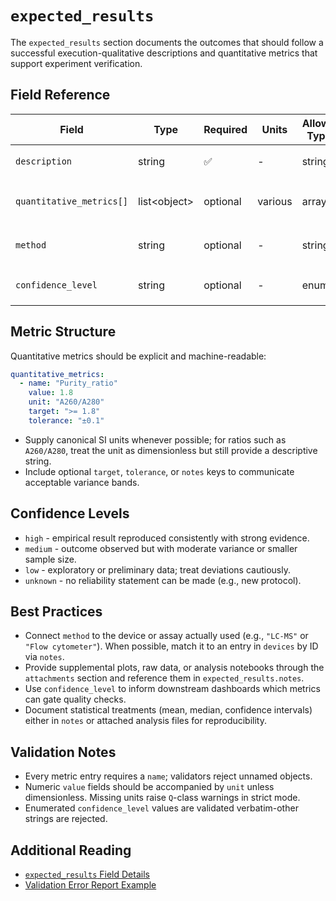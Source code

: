 # `expected_results`

The `expected_results` section documents the outcomes that should follow a successful execution-qualitative descriptions and quantitative metrics that support experiment verification.

## Field Reference

| Field                    | Type          | Required | Units   | Allowed Types | Constraints / Enum                 | Example                                          |
| ------------------------ | ------------- | -------- | ------- | ------------- | ---------------------------------- | ------------------------------------------------ |
| `description`            | string        | ✅       | -       | string        | Outcome summary                    | `"Supernatant contains lysed DNA."`              |
| `quantitative_metrics[]` | list\<object> | optional | various | array         | Each `{ name, value, unit }`       | `[{ name: "DNA_yield", value: 20, unit: "µg" }]` |
| `method`                 | string        | optional | -       | string        | Instrument or assay used           | `"Spectrophotometer"`                            |
| `confidence_level`       | string        | optional | -       | enum          | `high`, `medium`, `low`, `unknown` | `"high"`                                         |

## Metric Structure

Quantitative metrics should be explicit and machine-readable:

```yaml
quantitative_metrics:
  - name: "Purity_ratio"
    value: 1.8
    unit: "A260/A280"
    target: ">= 1.8"
    tolerance: "±0.1"
```

- Supply canonical SI units whenever possible; for ratios such as `A260/A280`, treat the unit as dimensionless but still provide a descriptive string.
- Include optional `target`, `tolerance`, or `notes` keys to communicate acceptable variance bands.

## Confidence Levels

- `high` - empirical result reproduced consistently with strong evidence.
- `medium` - outcome observed but with moderate variance or smaller sample size.
- `low` - exploratory or preliminary data; treat deviations cautiously.
- `unknown` - no reliability statement can be made (e.g., new protocol).

## Best Practices

- Connect `method` to the device or assay actually used (e.g., `"LC-MS"` or `"Flow cytometer"`). When possible, match it to an entry in `devices` by ID via `notes`.
- Provide supplemental plots, raw data, or analysis notebooks through the `attachments` section and reference them in `expected_results.notes`.
- Use `confidence_level` to inform downstream dashboards which metrics can gate quality checks.
- Document statistical treatments (mean, median, confidence intervals) either in `notes` or attached analysis files for reproducibility.

## Validation Notes

- Every metric entry requires a `name`; validators reject unnamed objects.
- Numeric `value` fields should be accompanied by `unit` unless dimensionless. Missing units raise `Q`-class warnings in strict mode.
- Enumerated `confidence_level` values are validated verbatim-other strings are rejected.

## Additional Reading

- [`expected_results` Field Details](../index.md#65-expected_results)
- [Validation Error Report Example](../index.md#89-example-validation-error-report)
